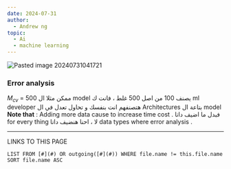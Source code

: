 ```yaml
---
date: 2024-07-31
author:
  - Andrew ng
topic:
  - Ai
  - machine learning
---
```


![Pasted image 20240731041721](Pasted%20image%2020240731041721.png)

### Error analysis 
$M_{cv}$ = 500 
ممكن مثلا ال model يصنف 100 من اصل 500 غلط ، فانت ك ml developer هتصنفهم انت بنفسك و تحاول تعدل في ال Architectures  بتاعة ال model 
**Note that** : Adding more data cause to increase time cost . 
فبدل ما اضيف داتا for every thing لا ، احنا هنضيف داتا data types where error analysis  . 

----
LINKS TO THIS PAGE 
```dataview
LIST FROM [#](#) OR outgoing([#](#)) WHERE file.name != this.file.name SORT file.name ASC
```
